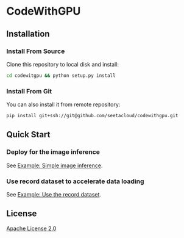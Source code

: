 # CodeWithGPU

## Installation

### Install From Source

Clone this repository to local disk and install:

```bash
cd codewitgpu && python setup.py install
```

### Install From Git

You can also install it from remote repository: 

```bash
pip install git+ssh://git@github.com/seetacloud/codewithgpu.git
```

## Quick Start

### Deploy for the image inference

See [Example: Simple image inference](examples/simple_image_inference.py).

### Use record dataset to accelerate data loading

See [Example: Use the record dataset](examples/use_record_dataset.py).

## License
[Apache License 2.0](LICENSE)
